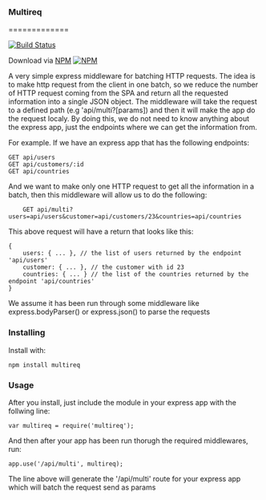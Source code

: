 ### Multireq
=============

[![Build Status](https://travis-ci.org/isenbeqiri/multireq.svg?branch=master)](https://travis-ci.org/isenbeqiri/multireq)

Download via [NPM](http://npmjs.org)
[![NPM](https://nodei.co/npm/multireq.png)](https://nodei.co/npm/multireq/)


A very simple express middleware for batching HTTP requests. The idea is to make http request from the client in one batch, so we reduce the number of HTTP request coming from the SPA and return all the requested information into a single JSON object. The middleware will take the request to a defined path (e.g 'api/multi?[params]) and then it will make the app do the request localy. By doing this, we do not need to know anything about the express app, just the endpoints where we can get the information from. 

For example. If we have an express app that has the following endpoints:

    GET api/users
    GET api/customers/:id
    GET api/countries

And we want to make only one HTTP request to get all the information in a batch, then this middleware will allow us to do the following:

		GET api/multi?users=api/users&customer=api/customers/23&countries=api/countries

This above request will have a return that looks like this:

    {
    	users: { ... }, // the list of users returned by the endpoint 'api/users'
    	customer: { ... }, // the customer with id 23
    	countries: { ... } // the list of the countries returned by the endpoint 'api/countries'
    }

We assume it has been run through some middleware like express.bodyParser() or express.json() to parse the requests

### Installing

Install with:

    npm install multireq

### Usage

After you install, just include the module in your express app with the follwing line:

    var multireq = require('multireq');

And then after your app has been run thorugh the required middlewares, run:

    app.use('/api/multi', multireq);

The line above will generate the '/api/multi' route for your express app which will batch the request send as params



